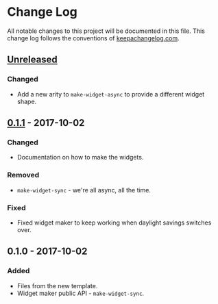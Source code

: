 # Change Log
All notable changes to this project will be documented in this file. This change log follows the conventions of [keepachangelog.com](http://keepachangelog.com/).

## [Unreleased]
### Changed
- Add a new arity to `make-widget-async` to provide a different widget shape.

## [0.1.1] - 2017-10-02
### Changed
- Documentation on how to make the widgets.

### Removed
- `make-widget-sync` - we're all async, all the time.

### Fixed
- Fixed widget maker to keep working when daylight savings switches over.

## 0.1.0 - 2017-10-02
### Added
- Files from the new template.
- Widget maker public API - `make-widget-sync`.

[Unreleased]: https://github.com/your-name/profile-es/compare/0.1.1...HEAD
[0.1.1]: https://github.com/your-name/profile-es/compare/0.1.0...0.1.1
